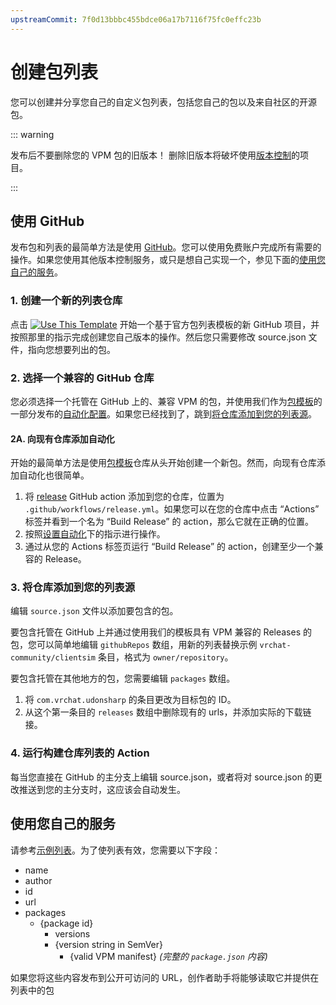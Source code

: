 ```yaml
---
upstreamCommit: 7f0d13bbbc455bdce06a17b7116f75fc0effc23b
---
```


# 创建包列表

您可以创建并分享您自己的自定义包列表，包括您自己的包以及来自社区的开源包。

::: warning

发布后不要删除您的 VPM 包的旧版本！
删除旧版本将破坏使用[版本控制](https://vcc.docs.vrchat.com/vpm/source-control)的项目。

:::

## 使用 GitHub

发布包和列表的最简单方法是使用 [GitHub](https://github.com/)。您可以使用免费账户完成所有需要的操作。如果您使用其他版本控制服务，或只是想自己实现一个，参见下面的[使用您自己的服务](#using-your-own-services)。

<!-- zhlint ignore: #,. -->

### 1. 创建一个新的列表仓库

点击 [![Use This Template](https://user-images.githubusercontent.com/737888/185467681-e5fdb099-d99f-454b-8d9e-0760e5a6e588.png)](https://github.com/vrchat-community/template-package-listing/generate)
开始一个基于官方包列表模板的新 GitHub 项目，并按照那里的指示完成创建您自己版本的操作。然后您只需要修改 source.json 文件，指向您想要列出的包。

### 2. 选择一个兼容的 GitHub 仓库
您必须选择一个托管在 GitHub 上的、兼容 VPM 的包，并使用我们作为[包模板](https://github.com/vrchat-community/template-package)的一部分发布的[自动化配置](https://github.com/vrchat-community/template-package/blob/main/.github/workflows/release.yml)。如果您已经找到了，跳到[将仓库添加到您的列表源](#3-add-repos-to-your-listing-source)。

#### 2A. 向现有仓库添加自动化
开始的最简单方法是使用[包模板](https://github.com/vrchat-community/template-package)仓库从头开始创建一个新包。然而，向现有仓库添加自动化也很简单。

1. 将 [release](https://github.com/vrchat-community/template-package/blob/main/.github/workflows/release.yml) GitHub action 添加到您的仓库，位置为 `.github/workflows/release.yml`。如果您可以在您的仓库中点击 “Actions” 标签并看到一个名为 “Build Release” 的 action，那么它就在正确的位置。
2. 按照[设置自动化](https://github.com/vrchat-community/template-package#-setting-up-the-automation)下的指示进行操作。
3. 通过从您的 Actions 标签页运行 “Build Release” 的 action，创建至少一个兼容的 Release。

### 3. 将仓库添加到您的列表源
编辑 `source.json` 文件以添加要包含的包。

要包含托管在 GitHub 上并通过使用我们的模板具有 VPM 兼容的 Releases 的包，您可以简单地编辑 `githubRepos` 数组，用新的列表替换示例 `vrchat-community/clientsim` 条目，格式为 `owner/repository`。

要包含托管在其他地方的包，您需要编辑 `packages` 数组。
1. 将 `com.vrchat.udonsharp` 的条目更改为目标包的 ID。
2. 从这个第一条目的 `releases` 数组中删除现有的 urls，并添加实际的下载链接。

### 4. 运行构建仓库列表的 Action
每当您直接在 GitHub 的主分支上编辑 source.json，或者将对 source.json 的更改推送到您的主分支时，这应该会自动发生。

## 使用您自己的服务

请参考[示例列表](https://vrchat-community.github.io/template-package/index.json)。为了使列表有效，您需要以下字段：

* name
* author
* id
* url
* packages
  * {package id}
    * versions
    * {version string in SemVer}
      * {valid VPM manifest} _(完整的 `package.json` 内容)_

如果您将这些内容发布到公开可访问的 URL，创作者助手将能够读取它并提供在列表中的包
